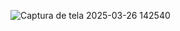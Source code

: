 ![Captura de tela 2025-03-26 142540](https://github.com/user-attachments/assets/38ac04aa-0c9a-477a-8a20-22a0b632adc7)
